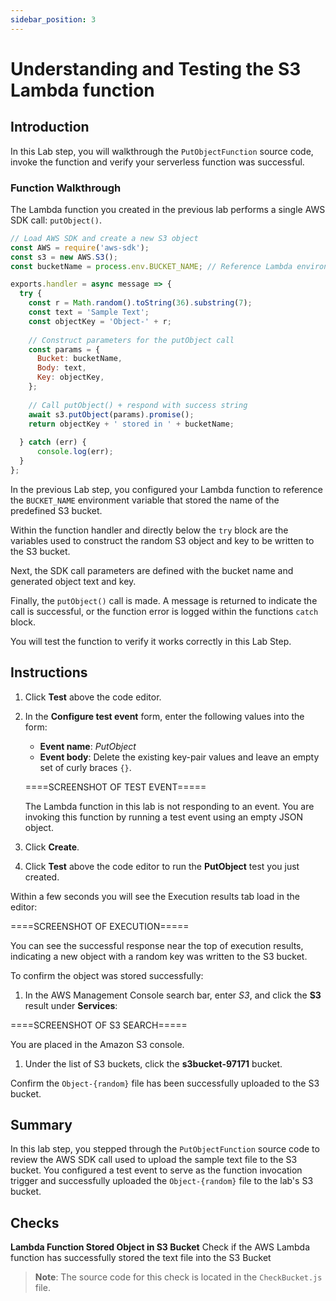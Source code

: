 ```yaml
---
sidebar_position: 3
---
```


# Understanding and Testing the S3 Lambda function

## Introduction

In this Lab step, you will walkthrough the `PutObjectFunction` source code, invoke the function and verify your serverless function was successful.

### Function Walkthrough

The Lambda function you created in the previous lab performs a single AWS SDK call: `putObject()`. 

  ```js {4,8-10,13-17,20}
  // Load AWS SDK and create a new S3 object
  const AWS = require('aws-sdk');
  const s3 = new AWS.S3();
  const bucketName = process.env.BUCKET_NAME; // Reference Lambda environment variable

  exports.handler = async message => {
    try {
      const r = Math.random().toString(36).substring(7);
      const text = 'Sample Text';
      const objectKey = 'Object-' + r;
    
      // Construct parameters for the putObject call
      const params = {
        Bucket: bucketName,
        Body: text,
        Key: objectKey,
      };
      
      // Call putObject() + respond with success string
      await s3.putObject(params).promise();
      return objectKey + ' stored in ' + bucketName;
      
    } catch (err) {
        console.log(err);
    }
  };
  ```

In the previous Lab step, you configured your Lambda function to reference the `BUCKET_NAME` environment variable that stored the name of the predefined S3 bucket.

Within the function handler and directly below the `try` block are the variables used to construct the random S3 object and key to be written to the S3 bucket.

Next, the SDK call parameters are defined with the bucket name and generated object text and key.

Finally, the `putObject()` call is made. A message is returned to indicate the call is successful, or the function error is logged within the functions `catch` block.

You will test the function to verify it works correctly in this Lab Step.
## Instructions

1. Click **Test** above the code editor.

1. In the **Configure test event** form, enter the following values into the form:

     - **Event name**: *PutObject*
     - **Event body**: Delete the existing key-pair values and leave an empty set of curly braces `{}`. 

     ====SCREENSHOT OF TEST EVENT=====

     The Lambda function in this lab is not responding to an event. You are invoking this function by running a test event using an empty JSON object.

1. Click **Create**.

1. Click **Test** above the code editor to run the **PutObject** test you just created.

  Within a few seconds you will see the Execution results tab load in the editor:

  ====SCREENSHOT OF EXECUTION=====

  You can see the successful response near the top of execution results, indicating a new object with a random key was written to the S3 bucket. 

  To confirm the object was stored successfully:

1. In the AWS Management Console search bar, enter *S3*, and click the **S3** result under **Services**:

  <!-- ![s3-service](img/s3-service.png) -->
  ====SCREENSHOT OF S3 SEARCH=====

  You are placed in the Amazon S3 console.

1. Under the list of S3 buckets, click the **s3bucket-97171** bucket.

  Confirm the `Object-{random}` file has been successfully uploaded to the S3 bucket.

## Summary

In this lab step, you stepped through the `PutObjectFunction` source code to review the AWS SDK call used to upload the sample text file to the S3 bucket. You configured a test event to serve as the function invocation trigger and successfully uploaded the `Object-{random}` file to the lab's S3 bucket.

## Checks

**Lambda Function Stored Object in S3 Bucket**
Check if the AWS Lambda function has successfully stored the text file into the S3 Bucket

> **Note**: The source code for this check is located in the `CheckBucket.js` file.